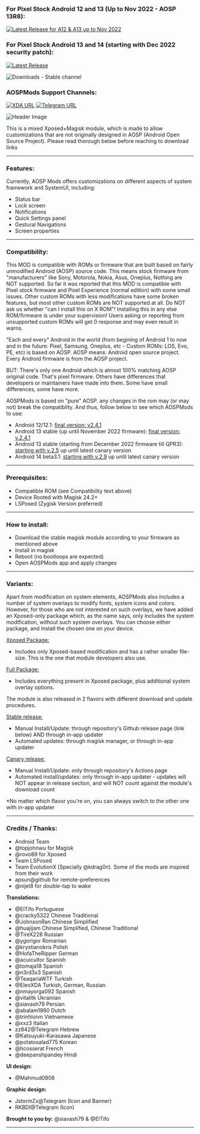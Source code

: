 ### For Pixel Stock Android 12 and 13 (Up to Nov 2022 - AOSP 13R8):  
[![Latest Release for A12 & A13 up to Nov 2022](https://img.shields.io/badge/Download-v2.4.1-blue)](https://github.com/siavash79/AOSPMods/releases/tag/v2.4.1)  

### For Pixel Stock Android 13 and 14 (starting with Dec 2022 security patch):  
[![Latest Release](https://img.shields.io/github/v/release/siavash79/aospmods?color=green&include_prereleases&label=Download)](https://github.com/siavash79/AOSPMods/releases/latest)

![Downloads - Stable channel](https://img.shields.io/github/downloads/siavash79/aospmods/total?color=red&label=Downloads%20-%20Stable%20Channel)

### **AOSPMods Support Channels:**

[![XDA URL](https://img.shields.io/twitter/url?label=XDA%20Developers&logo=XDA-Developers&style=social&url=http://XDA.AOSPMods.siava.sh)](http://XDA.AOSPMods.siava.sh)
[![Telegram URL](https://img.shields.io/twitter/url?label=Telegram&logo=telegram&style=social&url=https%3A%2F%2Ft.me%2FAOSPMods_Support)](https://t.me/AOSPMods_Support)

![Header Image](https://github.com/siavash79/AOSPMods/blob/canary/.github/AOSPMods_Banner_1280.jpg?raw=true)

This is a mixed Xposed+Magisk module, which is made to allow customizations that are not originally designed in AOSP (Android Open Source Project). Please read thorough below before reaching to download links
<hr>

### **Features:**
Currently, AOSP Mods offers customizations on different aspects of system framework and SystemUI, including:
- Status bar
- Lock screen
- Notifications
- Quick Settings panel
- Gestural Navigations
- Screen properties
<hr>

### **Compatibility:**
This MOD is compatible with ROMs or firmware that are built based on fairly unmodified Android (AOSP) source code. This means stock firmware from "manufacturers" like Sony, Motorola, Nokia, Asus, Oneplus, Nothing are NOT supported. So far it was reported that this MOD is compatible with Pixel stock firmware and Pixel Experience (normal edition) with some small issues. Other custom ROMs with less modifications have some broken features, but most other custom ROMs are NOT supported at all. Do NOT ask us whether "can I install this on X ROM"! Installing this in any else ROM/firmware is under your supervision! Users asking or reporting from unsupported custom ROMs will get 0 response and may even result in warns.

"Each and every" Android in the world (from begining of Android 1 to now and in the future: Pixel, Samsung, Oneplus, etc - Custom ROMs: LOS, Evo, PE, etc) is based on AOSP. AOSP means: Android open source project. Every Android firmware is from the AOSP project.

BUT: There's only one Android which is almost 100% matching AOSP original code. That's pixel firmware. Others have differences that developers or maintainers have made into them. Some have small differences, some have more.

AOSPMods is based on "pure" AOSP. any changes in the rom may (or may not) break the compatiblity. And thus, follow below to see which AOSPMods to use:

- Android 12/12.1: [final version: v2.4.1](https://github.com/siavash79/AOSPMods/releases/tag/v2.4.1)
- Android 13 stable (up until November 2022 firmware): [final version: v.2.4.1](https://github.com/siavash79/AOSPMods/releases/tag/v2.4.1)
- Android 13 stable (starting from December 2022 firmware till QPR3): [starting with v.2.5](https://github.com/siavash79/AOSPMods/releases/tag/v2.5.0) up until latest canary version
- Android 14 beta3.1: [starting with v.2.9](https://github.com/siavash79/AOSPMods/releases/tag/v2.9.0) up until latest canary version
<hr>

### **Prerequisites:**
- Compatible ROM (see Compatibility text above)
- Device Rooted with Magisk 24.2+
- LSPosed (Zygisk Version preferred)
<hr>

### **How to install:**
- Download the stable magisk module according to your firmware as mentioned above 
- Install in magisk
- Reboot (no bootloops are expected)
- Open AOSPMods app and apply changes
<hr>

### **Variants:**  
Apart from modification on system elements, AOSPMods also includes a number of system overlays to modify fonts, system icons and colors.
However, for those who are not interested on such overlays, we have added an Xposed-only package which, as the name says, only includes the system modification, without such system overlays. You can choose either package, and install the chosen one on your device.

<ins>Xposed Package:</ins>
- Includes only Xposed-based modification and has a rather smaller file-size. This is the one that module developers also use.

<ins>Full Package:</ins>
- Includes everything present in Xposed package, plus additional system overlay options.
  
The module is also released in 2 flavors with different download and update procedures.

<ins>Stable release:</ins> 
- Manual Install/Update: through repository's Github release page (link below) AND through in-app updater  
- Automated updates: through magisk manager, or through in-app updater

<ins>Canary release:</ins>
- Manual Install/Update: only through repository's Actions page  
- Automated install/updates: only through in-app updater - updates will NOT appear in release section, and will NOT count against the module's download count  

*No matter which flavor you're on, you can always switch to the other one with in-app updater
<hr>

### **Credits / Thanks:**
- Android Team
- @topjohnwu for Magisk
- @rovo89 for Xposed
- Team LSPosed
- Team EvolutionX (Specially @kdrag0n). Some of the mods are inspired from their work
- apsun@github for remote-preferences
- @nijel8 for double-tap to wake

**Translations:**
- @ElTifo Portuguese
- @cracky5322 Chinese Traditional
- @JohnsonRan Chinese Simplified
- @huajijam Chinese Simplified, Chinese Traditional
- @TireX228 Russian
- @ygorigor Romanian
- @krystianokris Polish
- @HofaTheRipper German
- @acuicultor Spanish
- @tomaja18 Spanish
- @n3rd3x3 Spanish
- @TeaqariaWTF Turkish
- @EleoXDA Turkish, German, Russian
- @nmayorga092   Spanish
- @vitalitk Ukrainian
- @siavash79 Persian
- @abalam1980 Dutch
- @trinhloivn Vietnamese
- @xxz3 Italian
- zz842@Telegram Hebrew
- @Katsuyuki-Karasawa Japanese
- @potatosalad775 Korean
- @hcosserat French
- @deepanshpandey Hindi

**UI design:**  
- @Mahmud0808  

**Graphic design:**  
- JstormZx@Telegram (Icon and Banner) 
- RKBDI@Telegram  (Icon)

**Brought to you by:**
@siavash79 & @ElTifo
<hr>
